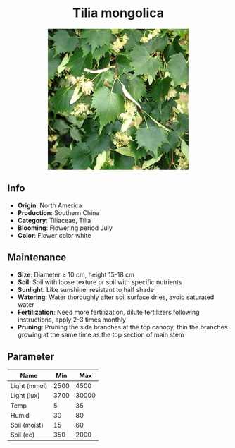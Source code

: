 <h1 align='center'>Tilia mongolica</h1>
<p align="center">
    <img 
        align='center'
        width='320'
        src="../images/tilia mongolica.png" 
        alt='Tilia mongolica' />
</p>

## Info

 - **Origin**: North America
 - **Production**: Southern China
 - **Category**: Tiliaceae, Tilia
 - **Blooming**: Flowering period July
 - **Color**: Flower color white

## Maintenance

 - **Size**: Diameter ≥ 10 cm, height 15-18 cm
 - **Soil**: Soil with loose texture or soil with specific nutrients
 - **Sunlight**: Like sunshine, resistant to half shade
 - **Watering**: Water thoroughly after soil surface dries, avoid saturated water
 - **Fertilization**: Need more fertilization, dilute fertilizers following instructions, apply 2-3 times monthly
 - **Pruning**: Pruning the side branches at the top canopy, thin the branches growing at the same time as the top section of main stem

## Parameter

| Name         | Min  | Max   |
|--------------|------|-------|
| Light (mmol) | 2500 | 4500  |
| Light (lux)  | 3700 | 30000 |
| Temp         | 5    | 35    |
| Humid        | 30   | 80    |
| Soil (moist) | 15   | 60    |
| Soil (ec)    | 350  | 2000  |